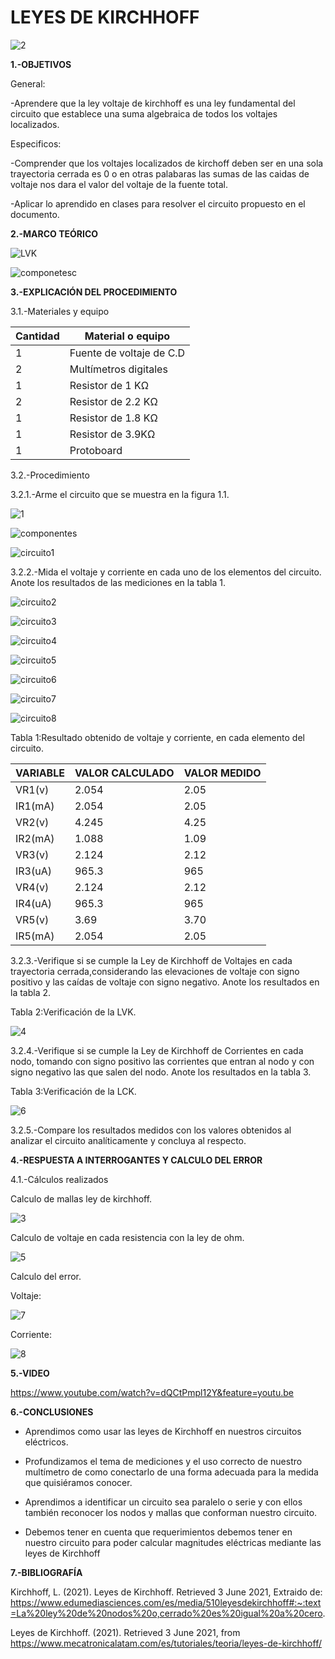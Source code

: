 # LEYES DE KIRCHHOFF
![2](https://user-images.githubusercontent.com/75336529/120421079-42ffc300-c32b-11eb-9c18-dc67a5372d97.PNG)


**1.-OBJETIVOS**

General:

-Aprendere que la ley voltaje de kirchhoff es una ley fundamental del circuito que establece una suma algebraica de todos los voltajes localizados.

Especificos:

-Comprender que los voltajes localizados de kirchoff deben ser en una sola trayectoria cerrada es 0 o en otras palabaras las sumas de las caidas de voltaje nos dara el valor del voltaje de la fuente total.

-Aplicar lo aprendido en clases para resolver el circuito propuesto en el documento.


**2.-MARCO TEÓRICO**

![LVK](https://user-images.githubusercontent.com/75336529/120564920-96c4e780-c3d1-11eb-9cb0-f38381bd9d4a.jpeg)

![componetesc](https://user-images.githubusercontent.com/75336529/120583977-c20cfe00-c3f4-11eb-9f51-fff886bc722a.jpeg)

**3.-EXPLICACIÓN DEL PROCEDIMIENTO**

3.1.-Materiales y equipo

|Cantidad|Material o equipo|
|---|---|
|1|Fuente de voltaje de C.D|
|2|Multímetros digitales|
|1|Resistor de 1 KΩ|
|2|Resistor de 2.2 KΩ|
|1|Resistor de 1.8 KΩ|
|1|Resistor de 3.9KΩ|
|1|Protoboard|

3.2.-Procedimiento 

3.2.1.-Arme el circuito que se muestra en la figura 1.1.

![1](https://user-images.githubusercontent.com/75336529/120404357-cd382f00-c30b-11eb-848f-b3031e5714e2.PNG)

![componentes](https://user-images.githubusercontent.com/75336529/120531253-0cb25a00-c3a4-11eb-8e50-f74302905308.jpeg)

![circuito1](https://user-images.githubusercontent.com/75336529/120531282-1471fe80-c3a4-11eb-951f-d43144fbd438.jpeg)

3.2.2.-Mida el voltaje y corriente en cada uno de los elementos del circuito. Anote los resultados de las mediciones en la tabla 1.

![circuito2](https://user-images.githubusercontent.com/75336529/120531287-15a32b80-c3a4-11eb-9adf-6c43458dba2c.jpeg)

![circuito3](https://user-images.githubusercontent.com/75336529/120531296-176cef00-c3a4-11eb-9481-d677d3659998.jpeg)

![circuito4](https://user-images.githubusercontent.com/75336529/120531302-189e1c00-c3a4-11eb-9193-28413bb80fc6.jpeg)

![circuito5](https://user-images.githubusercontent.com/75336529/120531307-1a67df80-c3a4-11eb-8caa-833791c1fbe3.jpeg)

![circuito6](https://user-images.githubusercontent.com/75336529/120531313-1b990c80-c3a4-11eb-8d49-1d447a33fc13.jpeg)

![circuito7](https://user-images.githubusercontent.com/75336529/120531319-1cca3980-c3a4-11eb-8288-029e03e98aef.jpeg)

![circuito8](https://user-images.githubusercontent.com/75336529/120531265-11770e00-c3a4-11eb-96dd-adb7bed2f326.jpeg)

Tabla 1:Resultado obtenido de voltaje y corriente, en cada elemento del circuito.

|VARIABLE|VALOR CALCULADO|VALOR MEDIDO|
|---|---|---|
|VR1(v)|2.054 | 2.05|
|IR1(mA)|2.054 |2.05|
|VR2(v)|4.245 |4.25|
|IR2(mA)|1.088 |1.09|
|VR3(v)| 2.124|2.12|
|IR3(uA)|965.3 |965|
|VR4(v)|2.124 |2.12|
|IR4(uA)|965.3 |965|
|VR5(v)|3.69 |3.70|
|IR5(mA)|2.054|2.05|

3.2.3.-Verifique si se cumple la Ley de Kirchhoff de Voltajes en cada trayectoria cerrada,considerando las elevaciones de voltaje con signo positivo y las caídas de voltaje con signo negativo. Anote los resultados en la tabla 2.

Tabla 2:Verificación de la LVK.

![4](https://user-images.githubusercontent.com/75336529/120564771-42ba0300-c3d1-11eb-8653-f823fd796da8.PNG)

3.2.4.-Verifique si se cumple la Ley de Kirchhoff de Corrientes en cada nodo, tomando con signo positivo las corrientes que entran al nodo y con signo negativo las que salen del nodo. Anote los resultados en la tabla 3.

Tabla 3:Verificación de la LCK.

![6](https://user-images.githubusercontent.com/75336529/120582505-2d090580-c3f2-11eb-890d-f72283738c28.PNG)

3.2.5.-Compare los resultados medidos con los valores obtenidos al analizar el circuito analíticamente y concluya al respecto.

**4.-RESPUESTA A INTERROGANTES Y CALCULO DEL ERROR**

4.1.-Cálculos realizados

  Calculo de mallas ley de kirchhoff.
  
  ![3](https://user-images.githubusercontent.com/75336529/120528886-8ac13180-c3a1-11eb-981c-8bd9578cf7af.PNG)
  
  Calculo de voltaje en cada resistencia con la ley de ohm.
  
  ![5](https://user-images.githubusercontent.com/75336529/120565911-b230f200-c3d3-11eb-84fb-cabd5cfa1529.PNG)
  
  Calculo del error.
  
  Voltaje:
  
  ![7](https://user-images.githubusercontent.com/75336529/120583657-4a3ed380-c3f4-11eb-98f3-ce3a60119c0f.PNG)

  Corriente:
  
  ![8](https://user-images.githubusercontent.com/75336529/120583673-5165e180-c3f4-11eb-95d9-046fccea1f14.PNG)
  
  
**5.-VIDEO**

https://www.youtube.com/watch?v=dQCtPmpl12Y&feature=youtu.be

**6.-CONCLUSIONES**

-	Aprendimos como usar las leyes de Kirchhoff en nuestros circuitos eléctricos.

-	Profundizamos el tema de mediciones y el uso correcto de nuestro multímetro de como conectarlo de una forma adecuada para la medida que quisiéramos conocer.

-	Aprendimos a identificar un circuito sea paralelo o serie y con ellos también reconocer los nodos y mallas que conforman nuestro circuito.

-	Debemos tener en cuenta que requerimientos debemos tener en nuestro circuito para poder calcular magnitudes eléctricas mediante las leyes de Kirchhoff

**7.-BIBLIOGRAFÍA**

Kirchhoff, L. (2021). Leyes de Kirchhoff. Retrieved 3 June 2021, Extraido de: https://www.edumediasciences.com/es/media/510leyesdekirchhoff#:~:text=La%20ley%20de%20nodos%20o,cerrado%20es%20igual%20a%20cero.

Leyes de Kirchhoff. (2021). Retrieved 3 June 2021, from https://www.mecatronicalatam.com/es/tutoriales/teoria/leyes-de-kirchhoff/
